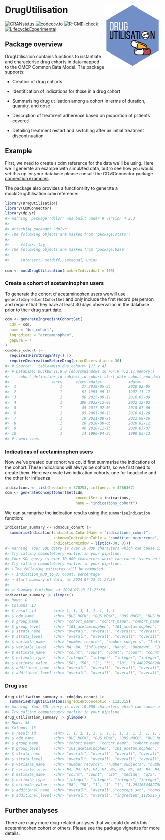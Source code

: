 
<!-- README.md is generated from README.Rmd. Please edit that file -->

# DrugUtilisation <img src="man/figures/logo.png" align="right" height="200"/>

[![CRANstatus](https://www.r-pkg.org/badges/version/DrugUtilisation)](https://CRAN.R-project.org/package=DrugUtilisation)
[![codecov.io](https://codecov.io/github/darwin-eu/DrugUtilisation/coverage.svg?branch=main)](https://app.codecov.io/github/darwin-eu/DrugUtilisation?branch=main)
[![R-CMD-check](https://github.com/darwin-eu/DrugUtilisation/workflows/R-CMD-check/badge.svg)](https://github.com/darwin-eu/DrugUtilisation/actions)
[![Lifecycle:Experimental](https://img.shields.io/badge/Lifecycle-Experimental-339999)](https://lifecycle.r-lib.org/articles/stages.html)

## Package overview

DrugUtilisation contains functions to instantiate and characterise drug
cohorts in data mapped to the OMOP Common Data Model. The package
supports:

- Creation of drug cohorts

- Identification of indications for those in a drug cohort

- Summarising drug utilisation among a cohort in terms of duration,
  quantity, and dose

- Description of treatment adherence based on proportion of patients
  covered

- Detailing treatment restart and switching after an initial treatment
  discontinuation

## Example

First, we need to create a cdm reference for the data we´ll be using.
Here we´ll generate an example with simulated data, but to see how you
would set this up for your database please consult the CDMConnector
package [connection
examples](https://darwin-eu.github.io/CDMConnector/articles/a04_DBI_connection_examples.html).

The package also provides a functionality to generate a
mockDrugUtilisation cdm reference:

``` r
library(DrugUtilisation)
library(CDMConnector)
library(dplyr)
#> Warning: package 'dplyr' was built under R version 4.2.3
#> 
#> Attaching package: 'dplyr'
#> The following objects are masked from 'package:stats':
#> 
#>     filter, lag
#> The following objects are masked from 'package:base':
#> 
#>     intersect, setdiff, setequal, union

cdm <- mockDrugUtilisation(numberIndividual = 100)
```

### Create a cohort of acetaminophen users

To generate the cohort of acetaminophen users we will use
`generateIngredientCohortSet` and only include the first record per
person and require that they have at least 30 days observation in the
database prior to their drug start date.

``` r
cdm <- generateIngredientCohortSet(
  cdm = cdm,
  name = "dus_cohort",
  ingredient = "acetaminophen", 
  gapEra = 7
)
cdm$dus_cohort |> 
  requireIsFirstDrugEntry() |> 
  requireObservationBeforeDrug(priorObservation = 30)
#> # Source:   table<main.dus_cohort> [?? x 4]
#> # Database: DuckDB v1.0.0 [eburn@Windows 10 x64:R 4.2.1/:memory:]
#>    cohort_definition_id subject_id cohort_start_date cohort_end_date
#>                   <int>      <int> <date>            <date>         
#>  1                    1         27 2019-05-22        2020-02-05     
#>  2                    1         81 1995-09-13        1997-11-17     
#>  3                    1         88 2015-08-19        2016-05-09     
#>  4                    1        100 2022-12-01        2022-12-02     
#>  5                    1         45 2017-07-03        2018-07-06     
#>  6                    1         95 2001-06-13        2010-01-28     
#>  7                    1         19 2021-08-28        2022-08-26     
#>  8                    1         28 2018-08-05        2020-02-12     
#>  9                    1         40 2018-11-15        2020-03-07     
#> 10                    1         14 1990-04-27        1990-05-12     
#> # ℹ more rows
```

### Indications of acetaminophen users

Now we´ve created our cohort we could first summarise the indications of
the cohort. These indications will always be cohorts, so we first need
to create them. Here we create two indication cohorts, one for headache
and the other for influenza.

``` r
indications <- list(headache = 378253, influenza = 4266367)
cdm <- generateConceptCohortSet(cdm, 
                                conceptSet = indications, 
                                name = "indications_cohort")
```

We can summarise the indication results using the `summariseIndication`
function:

``` r
indication_summary <- cdm$dus_cohort |> 
  summariseIndication(indicationCohortName = "indications_cohort", 
                      unknownIndicationTable = "condition_occurrence",
                      indicationWindow = list(c(-30, 0)))
#> Warning: Your SQL query is over 10,000 characters which can cause issues on some database platforms!
#> Try calling computeQuery earlier in your pipeline.
#> Your SQL query is over 10,000 characters which can cause issues on some database platforms!
#> Try calling computeQuery earlier in your pipeline.
#> ℹ The following estimates will be computed:
#> • indication_m30_to_0: count, percentage
#> → Start summary of data, at 2024-07-23 21:27:56
#> 
#> ✔ Summary finished, at 2024-07-23 21:27:56
indication_summary |> glimpse()
#> Rows: 8
#> Columns: 13
#> $ result_id        <int> 1, 1, 1, 1, 1, 1, 1, 1
#> $ cdm_name         <chr> "DUS MOCK", "DUS MOCK", "DUS MOCK", "DUS MOCK", "DUS …
#> $ group_name       <chr> "cohort_name", "cohort_name", "cohort_name", "cohort_…
#> $ group_level      <chr> "161_acetaminophen", "161_acetaminophen", "161_acetam…
#> $ strata_name      <chr> "overall", "overall", "overall", "overall", "overall"…
#> $ strata_level     <chr> "overall", "overall", "overall", "overall", "overall"…
#> $ variable_name    <chr> "number records", "number subjects", "Indication time…
#> $ variable_level   <chr> NA, NA, "Influenza", "None", "Unknown", "Influenza", …
#> $ estimate_name    <chr> "count", "count", "count", "count", "count", "percent…
#> $ estimate_type    <chr> "integer", "integer", "integer", "integer", "integer"…
#> $ estimate_value   <chr> "58", "58", "2", "38", "18", "3.44827586206897", "65.…
#> $ additional_name  <chr> "overall", "overall", "overall", "overall", "overall"…
#> $ additional_level <chr> "overall", "overall", "overall", "overall", "overall"…
```

### Drug use

``` r
drug_utilisation_summary <- cdm$dus_cohort |> 
  summariseDrugUtilisation(ingredientConceptId = 1125315)
#> Warning: Your SQL query is over 10,000 characters which can cause issues on some database platforms!
#> Try calling computeQuery earlier in your pipeline.
drug_utilisation_summary |> glimpse()
#> Rows: 58
#> Columns: 13
#> $ result_id        <int> 1, 1, 1, 1, 1, 1, 1, 1, 1, 1, 1, 1, 1, 1, 1, 1, 1, 1,…
#> $ cdm_name         <chr> "DUS MOCK", "DUS MOCK", "DUS MOCK", "DUS MOCK", "DUS …
#> $ group_name       <chr> "cohort_name", "cohort_name", "cohort_name", "cohort_…
#> $ group_level      <chr> "161_acetaminophen", "161_acetaminophen", "161_acetam…
#> $ strata_name      <chr> "overall", "overall", "overall", "overall", "overall"…
#> $ strata_level     <chr> "overall", "overall", "overall", "overall", "overall"…
#> $ variable_name    <chr> "number records", "number subjects", "number exposure…
#> $ variable_level   <chr> NA, NA, NA, NA, NA, NA, NA, NA, NA, NA, NA, NA, NA, N…
#> $ estimate_name    <chr> "count", "count", "q25", "median", "q75", "mean", "sd…
#> $ estimate_type    <chr> "integer", "integer", "integer", "integer", "integer"…
#> $ estimate_value   <chr> "58", "58", "1", "1", "1", "1.29310344827586", "0.649…
#> $ additional_name  <chr> "overall", "overall", "concept_set", "concept_set", "…
#> $ additional_level <chr> "overall", "overall", "ingredient_1125315_descendants…
```

## Further analyses

There are many more drug-related analyses that we could do with this
acetaminophen cohort or others. Please see the package vignettes for
more details.
